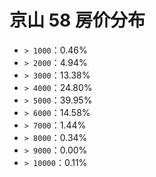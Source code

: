 # 京山 58 房价分布

- `> 1000`：0.46%
- `> 2000`：4.94%
- `> 3000`：13.38%
- `> 4000`：24.80%
- `> 5000`：39.95%
- `> 6000`：14.58%
- `> 7000`：1.44%
- `> 8000`：0.34%
- `> 9000`：0.00%
- `> 10000`：0.11%

